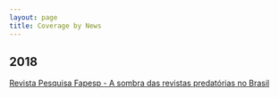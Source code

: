 ```yaml
---
layout: page
title: Coverage by News
---
```


## 2018

[Revista Pesquisa Fapesp - A sombra das revistas predatórias no Brasil](http://www.revistapesquisa.fapesp.br/2018/08/09/a-sombra-das-revistas-predatorias-no-brasil/)

